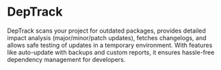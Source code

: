 # DepTrack
DepTrack scans your project for outdated packages, provides detailed impact analysis (major/minor/patch updates), fetches changelogs, and allows safe testing of updates in a temporary environment. With features like auto-update with backups and custom reports, it ensures hassle-free dependency management for developers.
